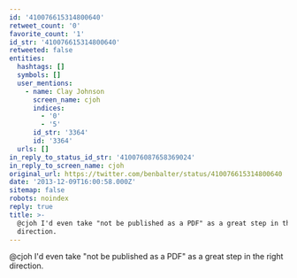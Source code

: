 ```yaml
---
id: '410076615314800640'
retweet_count: '0'
favorite_count: '1'
id_str: '410076615314800640'
retweeted: false
entities:
  hashtags: []
  symbols: []
  user_mentions:
    - name: Clay Johnson
      screen_name: cjoh
      indices:
        - '0'
        - '5'
      id_str: '3364'
      id: '3364'
  urls: []
in_reply_to_status_id_str: '410076087658369024'
in_reply_to_screen_name: cjoh
original_url: https://twitter.com/benbalter/status/410076615314800640
date: '2013-12-09T16:00:58.000Z'
sitemap: false
robots: noindex
reply: true
title: >-
  @cjoh I'd even take "not be published as a PDF" as a great step in the right
  direction.
---
```


@cjoh I'd even take "not be published as a PDF" as a great step in the right direction.